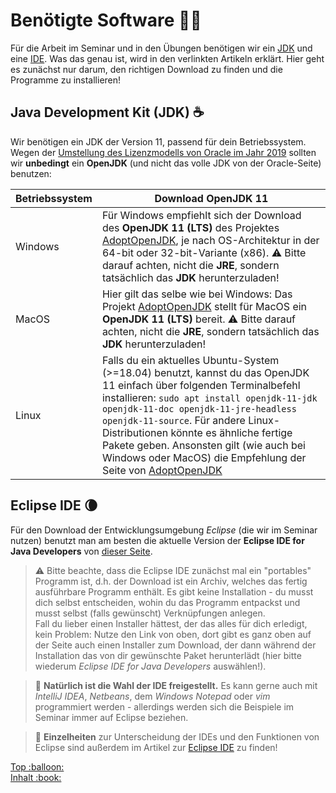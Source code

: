 # Benötigte Software :woman_technologist:

Für die Arbeit im Seminar und in den Übungen benötigen wir ein [JDK](Die-Programmiersprache-Java.md#jdk) und eine [IDE](Eclipse-IDE.md#was-ist-eine-ide). Was das genau ist, wird in den verlinkten Artikeln erklärt. Hier geht es zunächst nur darum, den richtigen Download zu finden und die Programme zu installieren!


## Java Development Kit (JDK) :coffee:

Wir benötigen ein JDK der Version 11, passend für dein Betriebssystem. Wegen der [Umstellung des Lizenzmodells von Oracle im Jahr 2019](https://www.oracle.com/technetwork/java/javase/overview/oracle-jdk-faqs.html) sollten wir **unbedingt** ein **OpenJDK** (und nicht das volle JDK von der Oracle-Seite) benutzen:

| Betriebssystem | Download OpenJDK 11 |
| --- | --- |
| Windows | Für Windows empfiehlt sich der Download des **OpenJDK 11 (LTS)** des Projektes [AdoptOpenJDK](https://adoptopenjdk.net), je nach OS-Architektur in der 64-bit oder 32-bit-Variante (x86). :warning: Bitte darauf achten, nicht die **JRE**, sondern tatsächlich das **JDK** herunterzuladen! |
| MacOS | Hier gilt das selbe wie bei Windows: Das Projekt [AdoptOpenJDK](https://adoptopenjdk.net) stellt für MacOS ein **OpenJDK 11 (LTS)** bereit. :warning: Bitte darauf achten, nicht die **JRE**, sondern tatsächlich das **JDK** herunterzuladen! |
| Linux | Falls du ein aktuelles Ubuntu-System (>=18.04) benutzt, kannst du das OpenJDK 11 einfach über folgenden Terminalbefehl installieren: `sudo apt install openjdk-11-jdk openjdk-11-doc openjdk-11-jre-headless openjdk-11-source`. Für andere Linux-Distributionen könnte es ähnliche fertige Pakete geben. Ansonsten gilt (wie auch bei Windows oder MacOS) die Empfehlung der Seite von [AdoptOpenJDK](https://adoptopenjdk.net) |


## Eclipse IDE :waning_crescent_moon:

Für den Download der Entwicklungsumgebung _Eclipse_ (die wir im Seminar nutzen) benutzt man am besten die aktuelle Version der **Eclipse IDE for Java Developers** von [dieser Seite](https://www.eclipse.org/downloads/packages/).

> :warning: Bitte beachte, dass die Eclipse IDE zunächst mal ein "portables" Programm ist, d.h. der Download ist ein Archiv, welches das fertig ausführbare Programm enthält. Es gibt keine Installation - du musst dich selbst entscheiden, wohin du das Programm entpackst und musst selbst (falls gewünscht) Verknüpfungen anlegen.  
> Fall du lieber einen Installer hättest, der das alles für dich erledigt, kein Problem: Nutze den Link von oben, dort gibt es ganz oben auf der Seite auch einen Installer zum Download, der dann während der Installation das von dir gewünschte Paket herunterlädt (hier bitte wiederum _Eclipse IDE for Java Developers_ auswählen!).

> :speech_balloon: **Natürlich ist die Wahl der IDE freigestellt.** Es kann gerne auch mit _IntelliJ IDEA_, _Netbeans_, dem _Windows Notepad_ oder _vim_ programmiert werden - allerdings werden sich die Beispiele im Seminar immer auf Eclipse beziehen.

> :speech_balloon: **Einzelheiten** zur Unterscheidung der IDEs und den Funktionen von Eclipse sind außerdem im Artikel zur [Eclipse IDE](Eclipse-IDE.md) zu finden!






<!-- Dieses HTML-Snippet sollte am Ende jeder Seite stehen! -->
<div class="top-link">
    <a href="#" title="Zum Anfang scrollen!">Top :balloon:</a>
    <br/>
    <a href="https://dh-cologne.github.io/java-wegweiser#inhalt-book" title="Zurück zur Übersicht!">Inhalt :book:</a>
</div>